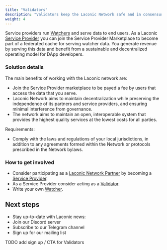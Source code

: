 ```yaml
---
title: "Validators"
description: "Validators keep the Laconic Network safe and in consensus."
weight: 4
---
```


Service providers run [Watchers](/glossary/watcher/) and serve data to end users. As a Laconic [Service Provider](/glossary/service-provider/) you can join the Service Provider Marketplace to become part of a federated cache for serving watcher data. You generate revenue by serving this data and benefit from a sustainable and decentralized operating model for DApp developers.

### Solution details

The main benefits of working with the Laconic network are:

- Join the Service Provider marketplace to be payed a fee by users that access the data that you serve.
- Laconic Network aims to maintain decentralization while preserving the independence of its partners and service providers, and ensuring minimal interference from governance.
- The network aims to maintain an open, interoperable system that provides the highest quality services at the lowest costs for all parties.

Requirements:

- Comply with the laws and regulations of your local jurisdictions, in addition to any agreements formed within the Network or protocols prescribed in the Network bylaws.

### How to get involved

- Consider participating as a [Laconic Network Partner](/glossary/laconic-network-partner/) by becoming a [Service Provider](/glossary/service-provider/).
- As a Service Provider consider acting as a [Validator](/glossary/validator/).
- Write your own [Watcher](/glossary/watcher/).

## Next steps

- Stay up-to-date with Laconic news:
- Join our Discord server
- Subscribe to our Telegram channel
- Sign up for our mailing list

TODO add sign up / CTA for Validators
